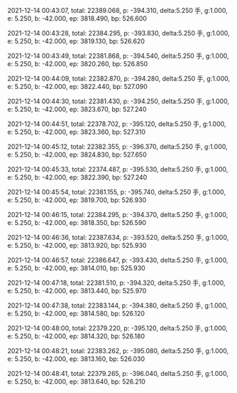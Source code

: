 2021-12-14 00:43:07, total: 22389.068, p: -394.310, delta:5.250 手, g:1.000, e: 5.250, b: -42.000, ep: 3818.490, bp: 526.600

2021-12-14 00:43:28, total: 22384.295, p: -393.830, delta:5.250 手, g:1.000, e: 5.250, b: -42.000, ep: 3819.130, bp: 526.620

2021-12-14 00:43:49, total: 22381.868, p: -394.540, delta:5.250 手, g:1.000, e: 5.250, b: -42.000, ep: 3820.260, bp: 526.850

2021-12-14 00:44:09, total: 22382.870, p: -394.280, delta:5.250 手, g:1.000, e: 5.250, b: -42.000, ep: 3822.440, bp: 527.090

2021-12-14 00:44:30, total: 22381.430, p: -394.250, delta:5.250 手, g:1.000, e: 5.250, b: -42.000, ep: 3823.670, bp: 527.240

2021-12-14 00:44:51, total: 22378.702, p: -395.120, delta:5.250 手, g:1.000, e: 5.250, b: -42.000, ep: 3823.360, bp: 527.310

2021-12-14 00:45:12, total: 22382.355, p: -396.370, delta:5.250 手, g:1.000, e: 5.250, b: -42.000, ep: 3824.830, bp: 527.650

2021-12-14 00:45:33, total: 22374.487, p: -395.530, delta:5.250 手, g:1.000, e: 5.250, b: -42.000, ep: 3822.390, bp: 527.240

2021-12-14 00:45:54, total: 22381.155, p: -395.740, delta:5.250 手, g:1.000, e: 5.250, b: -42.000, ep: 3819.700, bp: 526.930

2021-12-14 00:46:15, total: 22384.295, p: -394.370, delta:5.250 手, g:1.000, e: 5.250, b: -42.000, ep: 3818.350, bp: 526.590

2021-12-14 00:46:36, total: 22387.634, p: -393.520, delta:5.250 手, g:1.000, e: 5.250, b: -42.000, ep: 3813.920, bp: 525.930

2021-12-14 00:46:57, total: 22386.647, p: -393.430, delta:5.250 手, g:1.000, e: 5.250, b: -42.000, ep: 3814.010, bp: 525.930

2021-12-14 00:47:18, total: 22381.510, p: -394.320, delta:5.250 手, g:1.000, e: 5.250, b: -42.000, ep: 3813.440, bp: 525.970

2021-12-14 00:47:38, total: 22383.144, p: -394.380, delta:5.250 手, g:1.000, e: 5.250, b: -42.000, ep: 3814.580, bp: 526.120

2021-12-14 00:48:00, total: 22379.220, p: -395.120, delta:5.250 手, g:1.000, e: 5.250, b: -42.000, ep: 3814.320, bp: 526.180

2021-12-14 00:48:21, total: 22383.262, p: -395.080, delta:5.250 手, g:1.000, e: 5.250, b: -42.000, ep: 3813.160, bp: 526.030

2021-12-14 00:48:41, total: 22379.265, p: -396.040, delta:5.250 手, g:1.000, e: 5.250, b: -42.000, ep: 3813.640, bp: 526.210